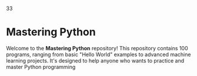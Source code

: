 33
# Mastering Python

Welcome to the **Mastering Python** repository! This repository contains 100 programs, ranging from basic "Hello World" examples to advanced machine learning projects. It's designed to help anyone who wants to practice and master Python programming
 
